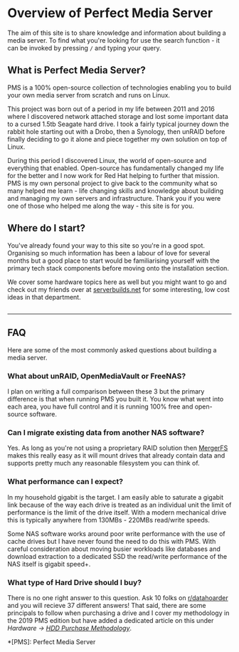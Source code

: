 # Overview of Perfect Media Server

The aim of this site is to share knowledge and information about building a media server. To find what you're looking for use the search function - it can be invoked by pressing `/` and typing your query.

## What is Perfect Media Server?

PMS is a 100% open-source collection of technologies enabling you to build your own media server from scratch and runs on Linux. 

This project was born out of a period in my life between 2011 and 2016 where I discovered network attached storage and lost some important data to a cursed 1.5tb Seagate hard drive. I took a fairly typical journey down the rabbit hole starting out with a Drobo, then a Synology, then unRAID before finally deciding to go it alone and piece together my own solution on top of Linux.

During this period I discovered Linux, the world of open-source and everything that enabled. Open-source has fundamentally changed my life for the better and I now work for Red Hat helping to further that mission. PMS is my own personal project to give back to the community what so many helped me learn - life changing skills and knowledge about building and managing my own servers and infrastructure. Thank you if you were one of those who helped me along the way - this site is for you.

## Where do I start?

You've already found your way to this site so you're in a good spot. Organising so much information has been a labour of love for several months but a good place to start would be familiarising yourself with the primary tech stack components before moving onto the installation section.

We cover some hardware topics here as well but you might want to go and check out my friends over at [serverbuilds.net](https://serverbuilds.net) for some interesting, low cost ideas in that department.
##
- - -

## FAQ

Here are some of the most commonly asked questions about building a media server.

### What about unRAID, OpenMediaVault or FreeNAS?

I plan on writing a full comparison between these 3 but the primary difference is that when running PMS you built it. You know what went into each area, you have full control and it is running 100% free and open-source software.

### Can I migrate existing data from another NAS software?

Yes. As long as you're not using a proprietary RAID solution then [MergerFS](../tech-stack/mergerfs.md) makes this really easy as it will mount drives that already contain data and supports pretty much any reasonable filesystem you can think of.

### What performance can I expect?

In my household gigabit is the target. I am easily able to saturate a gigabit link because of the way each drive is treated as an individual unit the limit of performance is the limit of the drive itself. With a modern mechanical drive this is typically anywhere from 130MBs - 220MBs read/write speeds.

Some NAS software works around poor write performance with the use of cache drives but I have never found the need to do this with PMS. With careful consideration about moving busier workloads like databases and download extraction to a dedicated SSD the read/write performance of the NAS itself is gigabit speed+.

### What type of Hard Drive should I buy?

There is no one right answer to this question. Ask 10 folks on [r/datahoarder](https://www.reddit.com/r/DataHoarder/) and you will recieve 37 different answers! That said, there are some principals to follow when purchasing a drive and I cover my methodology in the 2019 PMS edition but have added a dedicated article on this under *Hardware -> [HDD Purchase Methodology](../hardware/hdd-purchase-methodology.md)*.

*[PMS]: Perfect Media Server